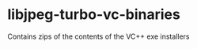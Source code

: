 libjpeg-turbo-vc-binaries
=========================

Contains zips of the contents of the VC++ exe installers

